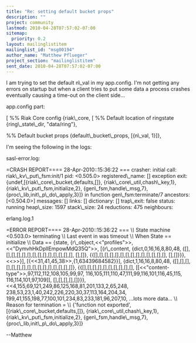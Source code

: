 ```yaml
---
title: "Re: setting default bucket props"
description: ""
project: community
lastmod: 2010-04-28T07:57:02-07:00
sitemap:
  priority: 0.2
layout: mailinglistitem
mailinglist_id: "msg00194"
author_name: "Matthew Pflueger"
project_section: "mailinglistitem"
sent_date: 2010-04-28T07:57:02-07:00
---
```



I am trying to set the default n\\_val in my app.config. I'm not
getting any errors on startup but when a client tries to put some data
a process crashes eventually causing a time-out on the client side...

app.config part:

[
 %% Riak Core config
 {riak\\_core, [
 %% Default location of ringstate
 {ring\\_state\\_dir, "data/ring"},

 %% Default bucket props
 {default\\_bucket\\_props, [{n\\_val, 1}]},


I'm seeing the following in the logs:

sasl-error.log:

=CRASH REPORT==== 28-Apr-2010::15:36:22 ===
 crasher:
 initial call: riak\\_kv\\_put\\_fsm:init/1
 pid: &lt;0.505.0&gt;
 registered\\_name: []
 exception exit: {undef,[{riak\\_core\\_bucket,defaults,[]},
 {riak\\_core\\_util,chash\\_key,1},
 {riak\\_kv\\_put\\_fsm,initialize,2},
 {gen\\_fsm,handle\\_msg,7},
 {proc\\_lib,init\\_p\\_do\\_apply,3}]}
 in function gen\\_fsm:terminate/7
 ancestors: [&lt;0.504.0&gt;]
 messages: []
 links: []
 dictionary: []
 trap\\_exit: false
 status: running
 heap\\_size: 1597
 stack\\_size: 24
 reductions: 475
 neighbours:

erlang.log.1

=ERROR REPORT==== 28-Apr-2010::15:36:22 ===
\\*\\* State machine &lt;0.503.0&gt; terminating
\\*\\* Last event in was timeout
\\*\\* When State == initialize
\\*\\* Data == {state,
 {r\\_object,&lt;&lt;"profiles"&gt;&gt;,&lt;&lt;"DymvhHkDplIEmpowMdQ35Q"&gt;&gt;,
 [{r\\_content,
 {dict,0,16,16,8,80,48,
 {[],[],[],[],[],[],[],[],[],[],[],[],[],[],
 [],[]},
 {{[],[],[],[],[],[],[],[],[],[],[],[],[],[],
 [],[]}}},
 &lt;&lt;&gt;&gt;}],
 [{&lt;&lt;31,41,45,38&gt;&gt;,{1,63439684582}}],
 {dict,1,16,16,8,80,48,
 {[],[],[],[],[],[],[],[],[],[],[],[],[],[],[],[]},
 {{[],[],[],[],[],[],[],[],[],[],
 [[&lt;&lt;"content-type"&gt;&gt;,97,112,112,108,105,99,97,
 116,105,111,110,47,111,99,116,101,116,45,115,
 116,114,101,97,109]],
 [],[],[],[],[]}}},
 &lt;&lt;4,155,69,121,249,86,125,168,81,201,133,2,65,248,
 238,53,23,1,40,242,226,220,30,37,113,164,204,34,
 199,41,155,198,77,100,101,234,83,233,181,96,207,10,
 ...lots more data...
\\*\\* Reason for termination =
\\*\\* {'function not exported',[{riak\\_core\\_bucket,defaults,[]},
 {riak\\_core\\_util,chash\\_key,1},
 {riak\\_kv\\_put\\_fsm,initialize,2},
 {gen\\_fsm,handle\\_msg,7},
 {proc\\_lib,init\\_p\\_do\\_apply,3}]}

--Matthew

